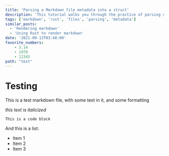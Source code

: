 ```yaml
---
title: 'Parsing a Markdown file metadata into a struct'
description: 'This tutorial walks you through the practice of parsing markdown files for metadata'
tags: ['markdown', 'rust', 'files', 'parsing', 'metadata']
similar_posts:
  - 'Rendering markdown'
  - 'Using Rust to render markdown'
date: '2021-09-13T03:48:00'
favorite_numbers:
    - 3.14
    - 1970
    - 12345
path: "test"
---
```


# Testing
This is a test markdown file, with some text in it, and some formatting

*this text is italicized*

`This is a code block`

And this is a list:
* Item 1
* Item 2
* Item 3
